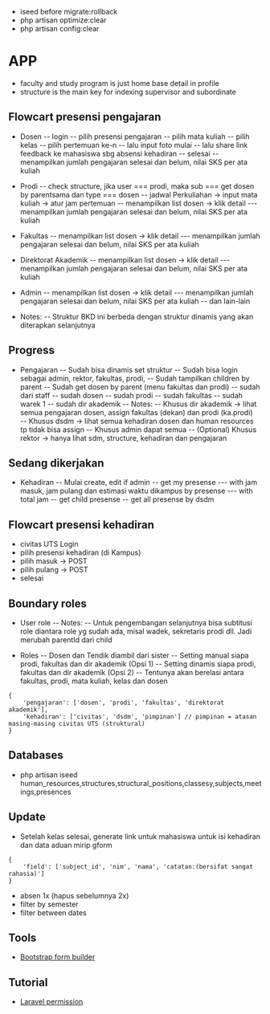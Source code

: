 -   iseed before migrate:rollback
-   php artisan optimize:clear
-   php artisan config:clear

# APP

-   faculty and study program is just home base detail in profile
-   structure is the main key for indexing supervisor and subordinate

## Flowcart presensi pengajaran

-   Dosen
    -- login
    -- pilih presensi pengajaran
    -- pilih mata kuliah
    -- pilih kelas
    -- pilih pertemuan ke-n
    -- lalu input foto mulai
    -- lalu share link feedback ke mahasiswa sbg absensi kehadiran
    -- selesai
    -- menampilkan jumlah pengajaran selesai dan belum, nilai SKS per ata kuliah

-   Prodi
    -- check structure, jika user === prodi, maka sub === get dosen by parentsama dan type === dosen
    -- jadwal Perkuliahan -> input mata kuliah -> atur jam pertemuan
    -- menampilkan list dosen -> klik detail
    --- menampilkan jumlah pengajaran selesai dan belum, nilai SKS per ata kuliah

-   Fakultas
    -- menampilkan list dosen -> klik detail
    --- menampilkan jumlah pengajaran selesai dan belum, nilai SKS per ata kuliah

-   Direktorat Akademik
    -- menampilkan list dosen -> klik detail
    --- menampilkan jumlah pengajaran selesai dan belum, nilai SKS per ata kuliah

-   Admin
    -- menampilkan list dosen -> klik detail
    --- menampilkan jumlah pengajaran selesai dan belum, nilai SKS per ata kuliah
    -- dan lain-lain

-   Notes:
    -- Struktur BKD ini berbeda dengan struktur dinamis yang akan diterapkan selanjutnya

## Progress

-   Pengajaran
    -- Sudah bisa dinamis set struktur
    -- Sudah bisa login sebagai admin, rektor, fakultas, prodi,
    -- Sudah tampilkan children by parent
    -- Sudah get dosen by parent (menu fakultas dan prodi)
    -- sudah dari staff
    -- sudah dosen
    -- sudah prodi
    -- sudah fakultas
    -- sudah warek 1
    -- sudah dir akademik
    -- Notes:
    -- Khusus dir akademik -> lihat semua pengajaran dosen, assign fakultas (dekan) dan prodi (ka.prodi)  
     -- Khusus dsdm -> lihat semua kehadiran dosen dan human resources tp tidak bisa assign
    -- Khusus admin dapat semua
    -- (Optional) Khusus rektor -> hanya lihat sdm, structure, kehadiran dan pengajaran

## Sedang dikerjakan

-   Kehadiran
    -- Mulai create, edit if admin
    -- get my presense
    --- with jam masuk, jam pulang dan estimasi waktu dikampus by presense
    --- with total jam
    -- get child presense
    -- get all presense by dsdm

## Flowcart presensi kehadiran

-   civitas UTS Login
-   pilih presensi kehadiran (di Kampus)
-   pilih masuk -> POST
-   pilih pulang -> POST
-   selesai

## Boundary roles

-   User role
    -- Notes:
    -- Untuk pengembangan selanjutnya bisa subtitusi role diantara role yg sudah ada, misal wadek, sekretaris prodi dll. Jadi merubah parentId dari child

-   Roles
    -- Dosen dan Tendik diambil dari sister
    -- Setting manual siapa prodi, fakultas dan dir akademik (Opsi 1)
    -- Setting dinamis siapa prodi, fakultas dan dir akademik (Opsi 2)
    -- Tentunya akan berelasi antara fakultas, prodi, mata kuliah, kelas dan dosen

```
{
    'pengajaran': ['dosen', 'prodi', 'fakultas', 'direktorat akademik'],
    'kehadiran': ['civitas', 'dsdm', 'pimpinan'] // pimpinan = atasan masing-masing civitas UTS (struktural)
}
```

## Databases

-   php artisan iseed human_resources,structures,structural_positions,classesy,subjects,meetings,presences

## Update

-   Setelah kelas selesai, generate link untuk mahasiswa untuk isi kehadiran dan data aduan mirip gform

```
{
    'field': ['subject_id', 'nim', 'nama', 'catatan:(bersifat sangat rahasia)']
}
```

-   absen 1x (hapus sebelumnya 2x)
-   filter by semester
-   filter between dates

## Tools

-   [Bootstrap form builder](https://startbootstrap.com/sb-form-builder)

## Tutorial

-   [Laravel permission](https://imansugirman.com/menggunakan-laravel-permission-dari-spatie)
